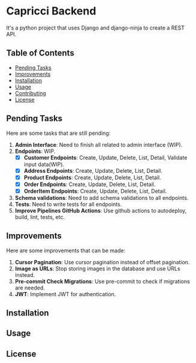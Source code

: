 # Capricci Backend

It's a python project that uses Django and django-ninja to create a REST API.

## Table of Contents

- [Pending Tasks](#pending-tasks)
- [Improvements](#improvements)
- [Installation](#installation)
- [Usage](#usage)
- [Contributing](#contributing)
- [License](#license)

## Pending Tasks

Here are some tasks that are still pending:

1. **Admin Interface**: Need to finish all related to admin interface (WIP).
2. **Endpoints**: WIP.
    - [x] **Customer Endpoints**: Create, Update, Delete, List, Detail, Validate input data(WIP).
    - [x] **Address Endpoints**: Create, Update, Delete, List, Detail.
    - [x] **Product Endpoints**: Create, Update, Delete, List, Detail.
    - [x] **Order Endpoints**: Create, Update, Delete, List, Detail.
    - [x] **OrderItem Endpoints**: Create, Update, Delete, List, Detail.
3. **Schema validations**: Need to add schema validations to all endpoints.
4. **Tests**: Need to write tests for all endpoints.
5. **Improve Pipelines GitHub Actions**: Use github actions to autodeploy, build, lint, tests, etc.

## Improvements

Here are some improvements that can be made:

1. **Cursor Pagination**: Use cursor pagination instead of offset pagination.
2. **Image as URLs**: Stop storing images in the database and use URLs instead.
3. **Pre-commit Check Migrations**: Use pre-commit to check if migrations are needed.
4. **JWT**: Implement JWT for authentication.

## Installation


## Usage



## License

